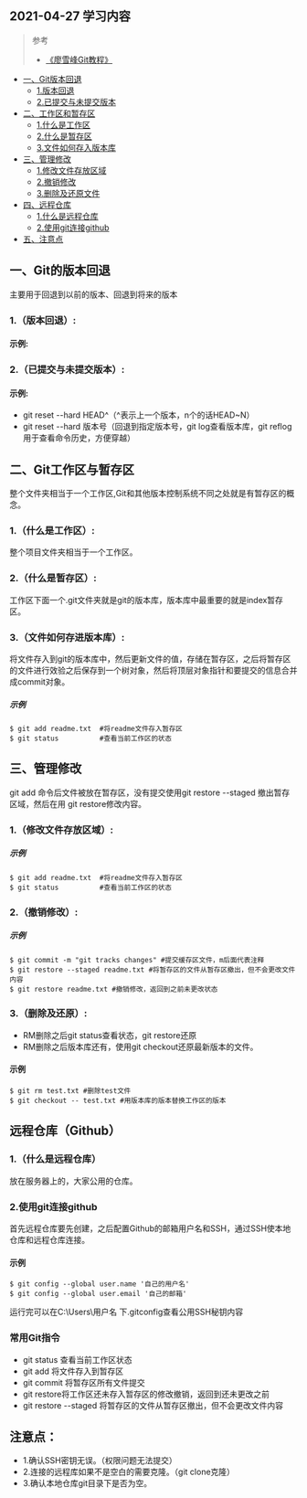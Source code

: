 ﻿## 2021-04-27 学习内容

>参考
> * [《廖雪峰Git教程》](https://www.liaoxuefeng.com/wiki/896043488029600)  
 
* [一、Git版本回退]()
  * [1.版本回退](#1版本回退)
  * [2.已提交与未提交版本](#2已提交与未提交版本)
* [二、工作区和暂存区](#二git工作区与暂存区)
  *  [1.什么是工作区](#1什么是工作区)
  *  [2.什么是暂存区](#2什么是暂存区)
  *  [3.文件如何存入版本库](#3文件如何存进版本库)
* [三、管理修改](#三管理修改)
  * [1.修改文件存放区域](#1修改文件存放区域)
  * [2.撤销修改](#2撤销修改)
  * [3.删除及还原文件](#3删除及还原)
* [四、远程仓库](#远程仓库github)
  * [1.什么是远程仓库](#1什么是远程仓库)
  * [2.使用git连接github](#2使用git连接github)
* [五、注意点](#注意点)
  
## 一、Git的版本回退
主要用于回退到以前的版本、回退到将来的版本  
### 1.（版本回退）:  
#### 示例:


###  2.（已提交与未提交版本）:  
 #### 示例:
* git reset --hard HEAD^（^表示上一个版本，n个的话HEAD~N）
* git reset --hard 版本号（回退到指定版本号，git log查看版本库，git reflog用于查看命令历史，方便穿越）
 
## 二、Git工作区与暂存区
 整个文件夹相当于一个工作区,Git和其他版本控制系统不同之处就是有暂存区的概念。
 ### 1.（什么是工作区）:  
整个项目文件夹相当于一个工作区。
 ### 2.（什么是暂存区）:  
工作区下面一个.git文件夹就是git的版本库，版本库中最重要的就是index暂存区。
 ### 3.（文件如何存进版本库）:  
  将文件存入到git的版本库中，然后更新文件的值，存储在暂存区，之后将暂存区的文件进行效验之后保存到一个树对象，然后将顶层对象指针和要提交的信息合并成commit对象。
##### 示例
    $ git add readme.txt  #将readme文件存入暂存区
    $ git status          #查看当前工作区的状态 
 
## 三、管理修改
git add 命令后文件被放在暂存区，没有提交使用git restore --staged 撤出暂存区域，然后在用 git restore修改内容。
### 1.（修改文件存放区域）:
  
##### 示例
    $ git add readme.txt  #将readme文件存入暂存区
    $ git status          #查看当前工作区的状态 
### 2.（撤销修改）:
##### 示例  
    $ git commit -m "git tracks changes" #提交缓存区文件，m后面代表注释
    $ git restore --staged readme.txt #将暂存区的文件从暂存区撤出，但不会更改文件内容
    $ git restore readme.txt #撤销修改，返回到之前未更改状态    
### 3.（删除及还原）:  
   * RM删除之后git status查看状态，git restore还原  
   * RM删除之后版本库还有，使用git checkout还原最新版本的文件。
#### 示例
    $ git rm test.txt #删除test文件
    $ git checkout -- test.txt #用版本库的版本替换工作区的版本

## 远程仓库（Github）
 ### 1.（什么是远程仓库）
 放在服务器上的，大家公用的仓库。
 ### 2.使用git连接github
 首先远程仓库要先创建，之后配置Github的邮箱用户名和SSH，通过SSH使本地仓库和远程仓库连接。  
#### 示例
    $ git config --global user.name '自己的用户名'
    $ git config --global user.email '自己的邮箱'
运行完可以在C:\Users\用户名 下.gitconfig查看公用SSH秘钥内容
### 常用Git指令
 * git status 查看当前工作区状态
 * git add    将文件存入到暂存区
 * git commit 将暂存区所有文件提交
 * git restore将工作区还未存入暂存区的修改撤销，返回到还未更改之前
 * git restore --staged 将暂存区的文件从暂存区撤出，但不会更改文件内容
 
## 注意点：
* 1.确认SSH密钥无误。（权限问题无法提交）
* 2.连接的远程库如果不是空白的需要克隆。（git clone克隆）
* 3.确认本地仓库git目录下是否为空。